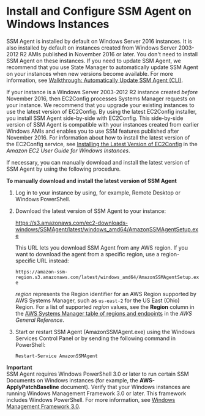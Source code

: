 # Install and Configure SSM Agent on Windows Instances<a name="sysman-install-win"></a>

SSM Agent is installed by default on Windows Server 2016 instances\. It is also installed by default on instances created from Windows Server 2003\-2012 R2 AMIs published in November 2016 or later\. You don't need to install SSM Agent on these instances\. If you need to update SSM Agent, we recommend that you use State Manager to automatically update SSM Agent on your instances when new versions become available\. For more information, see [Walkthrough: Automatically Update SSM Agent \(CLI\)](sysman-state-cli.md)\.

If your instance is a Windows Server 2003\-2012 R2 instance created *before* November 2016, then EC2Config processes Systems Manager requests on your instance\. We recommend that you upgrade your existing instances to use the latest version of EC2Config\. By using the latest EC2Config installer, you install SSM Agent side\-by\-side with EC2Config\. This side\-by\-side version of SSM Agent is compatible with your instances created from earlier Windows AMIs and enables you to use SSM features published after November 2016\. For information about how to install the latest version of the EC2Config service, see [Installing the Latest Version of EC2Config](https://docs.aws.amazon.com/AWSEC2/latest/WindowsGuide/UsingConfig_Install.html) in the *Amazon EC2 User Guide for Windows Instances*\.

If necessary, you can manually download and install the latest version of SSM Agent by using the following procedure\.

**To manually download and install the latest version of SSM Agent**

1. Log in to your instance by using, for example, Remote Desktop or Windows PowerShell\.

1. Download the latest version of SSM Agent to your instance:

   [https://s3\.amazonaws\.com/ec2\-downloads\-windows/SSMAgent/latest/windows\_amd64/AmazonSSMAgentSetup\.exe](https://s3.amazonaws.com/ec2-downloads-windows/SSMAgent/latest/windows_amd64/AmazonSSMAgentSetup.exe)

   This URL lets you download SSM Agent from any AWS region\. If you want to download the agent from a specific region, use a region\-specific URL instead:

   `https://amazon-ssm-region.s3.amazonaws.com/latest/windows_amd64/AmazonSSMAgentSetup.exe`

   *region* represents the Region identifier for an AWS Region supported by AWS Systems Manager, such as `us-east-2` for the US East \(Ohio\) Region\. For a list of supported *region* values, see the **Region** column in the [AWS Systems Manager table of regions and endpoints](https://docs.aws.amazon.com/general/latest/gr/rande.html#ssm_region) in the *AWS General Reference*\.

1. Start or restart SSM Agent \(AmazonSSMAgent\.exe\) using the Windows Services Control Panel or by sending the following command in PowerShell: 

   ```
   Restart-Service AmazonSSMAgent
   ```

**Important**  
SSM Agent requires Windows PowerShell 3\.0 or later to run certain SSM Documents on Windows instances \(for example, the **AWS\-ApplyPatchBaseline** document\)\. Verify that your Windows instances are running Windows Management Framework 3\.0 or later\. This framework includes Windows PowerShell\. For more information, see [Windows Management Framework 3\.0](https://www.microsoft.com/en-us/download/details.aspx?id=34595&751be11f-ede8-5a0c-058c-2ee190a24fa6=True)\.